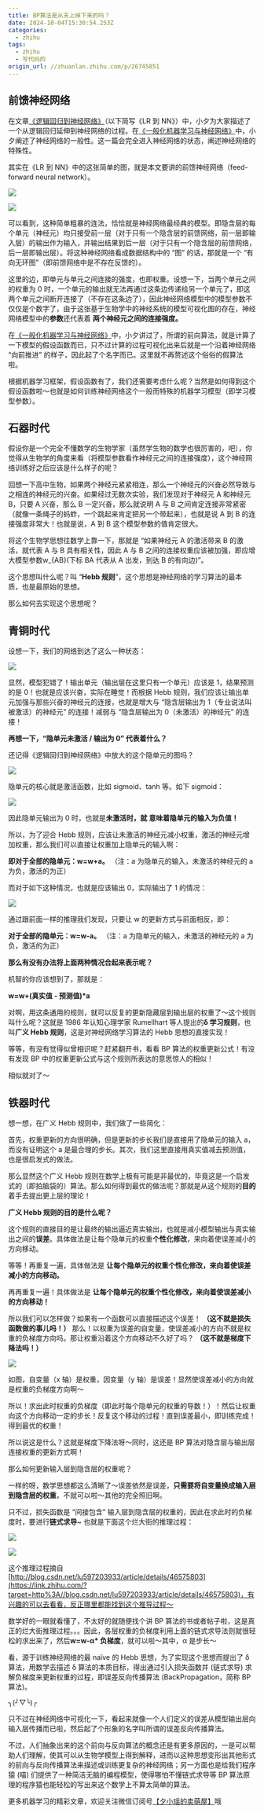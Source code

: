 ```yaml
---
title: BP算法是从天上掉下来的吗？
date: 2024-10-04T15:30:54.253Z
categories:
  - zhihu
tags:
  - zhihu
  - 写代码的
origin_url: //zhuanlan.zhihu.com/p/26745851
---
```

## 前馈神经网络

在文章[《逻辑回归到神经网络》](https://link.zhihu.com/?target=http%3A//mp.weixin.qq.com/s%3F__biz%3DMzIwNzc2NTk0NQ%3D%3D%26mid%3D2247484167%26idx%3D1%26sn%3De8a151710c2fef4172dc2858485dd1fb%26chksm%3D970c2bd1a07ba2c766e1282c85f885ee117481d8425acc57bd5729af9394c3ee3f4bab7a9a19%26scene%3D21%23wechat_redirect)（以下简写《LR 到 NN》）中，小夕为大家描述了一个从逻辑回归延伸到神经网络的过程。在[《一般化机器学习与神经网络》](https://link.zhihu.com/?target=http%3A//mp.weixin.qq.com/s%3F__biz%3DMzIwNzc2NTk0NQ%3D%3D%26mid%3D2247484286%26idx%3D1%26sn%3D68c1b5bf8bd6530ed6c779efbad67404%26chksm%3D970c2ba8a07ba2be6d03728cab594fb464276cc93f9ab03b7c6441490b49c933bd431a33d119%26scene%3D21%23wechat_redirect)中，小夕阐述了神经网络的一般性。这一篇会完全进入神经网络的状态，阐述神经网络的特殊性。

其实在《LR 到 NN》中的这张简单的图，就是本文要讲的前馈神经网络（feed-forward neural network）。

![](https://picx.zhimg.com/v2-e3d638801ce8ad91a3235dbbe4307f1f_b.png)

![](https://pic4.zhimg.com/v2-7f86a5dcaac103cb669c97a4331d6ce9_b.png)

可以看到，这种简单粗暴的连法，恰恰就是神经网络最经典的模型。即隐含层的每个单元（神经元）均只接受前一层（对于只有一个隐含层的前馈网络，前一层即输入层）的输出作为输入，并输出结果到后一层（对于只有一个隐含层的前馈网络，后一层即输出层）。将这种神经网络看成数据结构中的 “图” 的话，那就是一个 “有向无环图”（即前馈网络中是不存在反馈的）。

这里的边，即单元与单元之间连接的强度，也即权重。设想一下，当两个单元之间的权重为 0 时，一个单元的输出就无法再通过这条边传递给另一个单元了，即这两个单元之间断开连接了（不存在这条边了），因此神经网络模型中的模型参数不仅仅是个数字了，由于这张基于生物学中的神经系统的模型可视化图的存在，神经网络模型中的**参数**还代表着 **两个神经元之间的连接强度。**&#x20;

在[《一般化机器学习与神经网络》](https://link.zhihu.com/?target=http%3A//mp.weixin.qq.com/s%3F__biz%3DMzIwNzc2NTk0NQ%3D%3D%26mid%3D2247484286%26idx%3D1%26sn%3D68c1b5bf8bd6530ed6c779efbad67404%26chksm%3D970c2ba8a07ba2be6d03728cab594fb464276cc93f9ab03b7c6441490b49c933bd431a33d119%26scene%3D21%23wechat_redirect)中，小夕讲过了，所谓的前向算法，就是计算了一下模型的假设函数而已，只不过计算的过程可视化出来后就是一个沿着神经网络 “向前推进” 的样子，因此起了个名字而已。这里就不再赘述这个俗俗的假算法啦。

根据机器学习框架，假设函数有了，我们还需要考虑什么呢？当然是如何得到这个假设函数啦～也就是如何训练神经网络这个一般而特殊的机器学习模型（即学习模型参数）。

## 石器时代

假设你是一个完全不懂数学的生物学家（虽然学生物的数学也很厉害的，吧），你觉得从生物学的角度来看（将模型参数看作神经元之间的连接强度），这个神经网络训练好之后应该是什么样子的呢？

回想一下高中生物，如果两个神经元紧紧相连，那么一个神经元的兴奋必然导致与之相连的神经元的兴奋。如果经过无数次实验，我们发现对于神经元 A 和神经元 B，只要 A 兴奋，那么 B 一定兴奋，那么就说明 A 与 B 之间肯定连接非常紧密（就像一条绳子的蚂蚱，一个跳起来肯定把另一个带起来），也就是说 A 到 B 的连接强度非常大！也就是说，A 到 B 这个模型参数的值肯定很大。

将这个生物学思想往数学上靠一下，那就是 “如果神经元 A 的激活带来 B 的激活，就代表 A 与 B 具有相关性，因此 A 与 B 之间的连接权重应该被加强，即应增大模型参数w\_{AB}(下标 BA 代表从 A 出发，到达 B 的有向边)”。

这个思想叫什么呢？叫 “**Hebb 规则**”，这个思想是神经网络的学习算法的最本质，也是最原始的思想。

那么如何去实现这个思想呢？

## 青铜时代

设想一下，我们的网络到达了这么一种状态：

![](https://pica.zhimg.com/v2-b8e1ab3f5846a3bd7b7597fb78826080_b.png)

显然，模型犯错了！输出单元（输出层在这里只有一个单元）应该是 1，结果预测的是 0！也就是应该兴奋，实际在睡觉！而根据 Hebb 规则，我们应该让输出单元加强与那些兴奋的神经元的连接，也就是增大与 “隐含层输出为 1（专业说法叫被激活）的神经元” 的连接！减弱与 “隐含层输出为 0（未激活）的神经元” 的连接！

&#x20;**再想一下，“隐单元未激活 / 输出为 0” 代表着什么？**&#x20;

还记得《逻辑回归到神经网络》中放大的这个隐单元的图吗？

![](https://pic4.zhimg.com/v2-5c842f9eb5408bdc076bb9a68204dbbf_b.png)

隐单元的核心就是激活函数，比如 sigmoid、tanh 等。如下 sigmoid：

![](https://pic3.zhimg.com/v2-f191c589acca3a080488c88d36d649e2_b.png)

因此隐单元输出为 0 时，也就是**未激活时，就** **意味着隐单元的输入为负值！**&#x20;

所以，为了迎合 Hebb 规则，应该让未激活的神经元减小权重，激活的神经元增加权重，那么我们可以直接让权重加上隐单元的输入啊：

&#x20;**即对于全部的隐单元：w=w+a。** （注：a 为隐单元的输入，未激活的神经元的 a 为负，激活的为正）

而对于如下这种情况，也就是应该输出 0，实际输出了 1 的情况：

![](https://picx.zhimg.com/v2-742f1b33ac82820fb229cbe64916444b_b.png)

通过跟前面一样的推理我们发现，只要让 w 的更新方式与前面相反，即：

&#x20;**对于全部的隐单元：w=w-a。** （注：a 为隐单元的输入，未激活的神经元的 a 为负，激活的为正）

&#x20;**那么有没有办法将上面两种情况合起来表示呢？**&#x20;

机智的你应该想到了，那就是：

**w=w+(真实值 - 预测值)\*a**

对啊，用这条通用的规则，就可以反复的更新隐藏层到输出层的权重了～这个规则叫什么呢？这就是 1986 年认知心理学家 Rumellhart 等人提出的**δ 学习规则**，也叫**广义 Hebb 规则**，这是对神经网络学习算法的 Hebb 思想的直接实现！

等等，有没有觉得似曾相识呢？赶紧翻开书，看看 BP 算法的权重更新公式！有没有发现 BP 中的权重更新公式与这个规则所表达的意思惊人的相似！

相似就对了～

## 铁器时代

想一想，在广义 Hebb 规则中，我们做了一些简化：

首先，权重更新的方向很明确，但是更新的步长我们是直接用了隐单元的输入 a，而没有证明这个 a 是最合理的步长。其次，我们这里直接用真实值减去预测值，也是很启发式的做法。

那么显然这个广义 Hebb 规则在数学上极有可能是非最优的，毕竟这是一个启发式的（即拍脑袋的）算法。那么如何得到最优的做法呢？那就是从这个规则的**目的**着手去提出更上层的理论！

&#x20;**广义 Hebb 规则的目的是什么呢？**&#x20;

这个规则的直接目的是让最终的输出逼近真实输出，也就是减小模型输出与真实输出之间的**误差**。具体做法是让每个隐单元的权重**个性化修改**，来向着使误差减小的方向移动。

等等！再重复一遍，具体做法是 **让每个隐单元的权重个性化修改，来向着使误差减小的方向移动。**&#x20;

再再重复一遍！具体做法是 **让每个隐单元的权重个性化修改，来向着使误差减小的方向移动！**&#x20;

所以我们可以怎样做？如果有一个函数可以直接描述这个误差！ **（这不就是损失函数做的事儿吗！）** 那么！以权重为误差的自变量，使误差减小的方向不就是权重的负梯度方向吗。那让权重沿着这个方向移动不久好了吗？ **（这不就是梯度下降法吗！）**&#x20;

![](https://pic1.zhimg.com/v2-0e1bd1c47b194342f4956e6ee0c51c3c_b.png)

如图，自变量（x 轴）是权重，因变量（y 轴）是误差！显然使误差减小的方向就是权重的负梯度方向啊～

所以！求出此时权重的负梯度（即此时每个隐单元的权重的导数！）！然后让权重向这个方向移动一定的步长！反复这个移动的过程！直到误差最小，即训练完成！得到最优的权重！

所以说这是什么？这就是梯度下降法呀～同时，这还是 BP 算法对隐含层与输出层连接权重的更新方式啊！

那么如何更新输入层到隐含层的权重呢？

一样的呀，数学思想都这么清晰了～误差依然是误差，**只需要将自变量换成输入层到隐含层的权重**，不就可以啦～其他的完全照旧啊。

只不过，损失函数是 “间接包含” 输入层到隐含层的权重的，因此在求此时的负梯度时，要进行**链式求导**\~ 也就是下面这个烂大街的推理过程：

![](https://pic3.zhimg.com/v2-399ad2c72ab0600007d804734a13fc92_b.png)

![](https://pica.zhimg.com/v2-5dbf55d7edc3ac64ab135b5500c4bb74_b.png)

这个推理过程摘自[http://blog.csdn.net/lu597203933/article/details/46575803](https://link.zhihu.com/?target=http%3A//blog.csdn.net/lu597203933/article/details/46575803)，有兴趣的可以去看看，反正哪里都能找到这个推导过程～

数学好的一眼就看懂了，不太好的就随便找个讲 BP 算法的书或者帖子啦，这是真正的烂大街推理过程。。。因此，各层权重的负梯度利用上面的链式求导法则就很轻松的求出来了，然后**w=w-α\* 负梯度**，就可以啦～其中，α 是步长～

看，源于训练神经网络的最 naïve 的 Hebb 思想，为了实现这个思想而提出了 δ 算法，用数学去描述 δ 算法的本质目标，得出通过引入损失函数并 (链式求导) 求解负梯度来更新权重的过程，即误差反向传播算法 (BackPropagation，简称 BP 算法)。

╮(╯▽╰)╭

只不过在神经网络中可视化一下，看起来就像一个人们定义的误差从模型输出层向输入层传播而已啦，然后起了个形象的名字叫所谓的误差反向传播算法。

不过，人们抽象出来的这个前向与反向算法的概念还是有更多原因的，一是可以帮助人们理解，使其可以从生物学模型上得到解释，进而以这种思想变形出其他形式的前向与反向传播算法来描述或训练更复杂的神经网络；另一方面也是给我们程序猿 (喵) 们提供了一种简洁无脑的编程模型，使得哪怕不懂链式求导等 BP 算法原理的程序猿也能轻松的写出来这个数学上不算太简单的算法。

更多机器学习的精彩文章，欢迎关注微信订阅号[【夕小瑶的卖萌屋】](https://link.zhihu.com/?target=https%3A//mp.weixin.qq.com/s%3F__biz%3DMzIwNzc2NTk0NQ%3D%3D%26mid%3D2247484344%26idx%3D1%26sn%3D92ff388d93088ea6461023b376860ce7%26chksm%3D970c2b6ea07ba2782da5de78b23b78b267b4b0fc4454e76256134cfc9d6aa5416e0bd4c14097%23rd)哦
